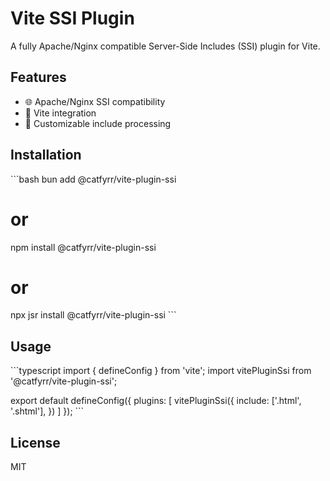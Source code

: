 # Vite SSI Plugin

A fully Apache/Nginx compatible Server-Side Includes (SSI) plugin for Vite.

## Features

- 🌐 Apache/Nginx SSI compatibility
- 🚀 Vite integration
- 🔧 Customizable include processing

## Installation

\`\`\`bash
bun add @catfyrr/vite-plugin-ssi
# or
npm install @catfyrr/vite-plugin-ssi
# or
npx jsr install @catfyrr/vite-plugin-ssi
\`\`\`

## Usage

\`\`\`typescript
import { defineConfig } from 'vite';
import vitePluginSsi from '@catfyrr/vite-plugin-ssi';

export default defineConfig({
  plugins: [
    vitePluginSsi({
      include: ['.html', '.shtml'],
    })
  ]
});
\`\`\`

## License

MIT
